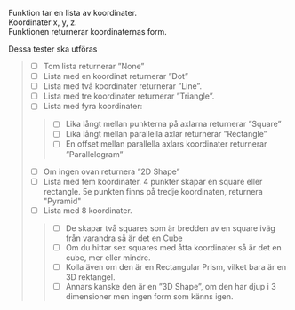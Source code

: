 Funktion tar en lista av koordinater.  
Koordinater x, y, z.  
Funktionen returnerar koordinaternas form.  

Dessa tester ska utföras  
> - [ ]  Tom lista returnerar ”None”
> - [ ]  Lista med en koordinat returnerar ”Dot”
> - [ ]  Lista med två koordinater returnerar ”Line”.
> - [ ]  Lista med tre koordinater returnerar ”Triangle”.
> - [ ]  Lista med fyra koordinater:
>> - [ ] Lika långt mellan punkterna på axlarna returnerar ”Square”
>> - [ ] Lika långt mellan parallella axlar returnerar ”Rectangle”
>> - [ ] En offset mellan parallella axlars koordinater returnerar ”Parallelogram”
> - [ ]  Om ingen ovan returnera ”2D Shape”
> - [ ]  Lista med fem koordinater. 4 punkter skapar en square eller rectangle. 5e punkten finns på tredje koordinaten, returnera "Pyramid"
> - [ ]  Lista med 8 koordinater. 
>> - [ ] De skapar två squares som är bredden av en square iväg från varandra så är det en Cube
>> - [ ] Om du hittar sex squares med åtta koordinater så är det en cube, mer eller mindre.
>> - [ ] Kolla även om den är en Rectangular Prism, vilket bara är en 3D rektangel.
>> - [ ] Annars kanske den är en ”3D Shape”, om den har djup i 3 dimensioner men ingen form som
känns igen.
